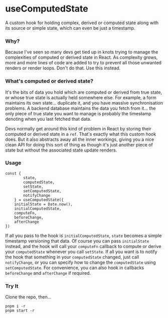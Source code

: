 # useComputedState

A custom hook for holding complex, derived or computed state along with its source or simple state, which can even be just a timestamp.

### Why?

Because I've seen so many devs get tied up in knots trying to manage the complexities of computed or derived state in React. As complexity grows, more and more lines of code are added to try to prevent all those unwanted renders or render loops. Don't do that. Use this instead.

### What's computed or derived state?

It's the bits of data you hold which are computed or derived from true state, or whose true state is actually held somewhere else. For example, a form maintains its own state... duplicate it, and you have massive synchronisation problems. A backend database maintains the data you fetch from it... the only piece of true state you want to manage is probably the timestamp denoting when you last fetched that data.

Devs normally get around this kind of problem in React by storing their computed or derived state in a `ref`. That's exactly what this custom hook does. But it also abstracts away all the inner workings, giving you a nice clean API for doing this sort of thing as though it's just another piece of state but without the associated state update renders.

### Usage

```
const {
        state,
        computedState,
        setState,
        setComputedState,
        notifyChange
    } = useComputedState({
    initialState = Date.now(),
    initialComputedState,
    computeFn,
    beforeChange,
    afterChange
})
```

If all you pass to the hook is `initialComputedState`, `state` becomes a simple timestamp versioning that data.
Of course you can pass `initialState` instead, and the hook will call your `computeFn` callback to compute or derive your `computedState` whenever you call `setState`. If all you want is to notify the hook that something in your `computedState` changed, just call `notifyChange`, or you can specify how to change the `computedState` using `setComputedState`. For convenience, you can also hook in callbacks `beforeChange` and `afterChange` if required.

### Try It

Clone the repo, then...

```
pnpm i -r
pnpm start -r
```
